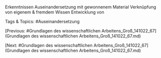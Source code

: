Erkenntnissen Auseinandersetzung mit 
gewonnenem Material 
Verknüpfung von 
eigenem & 
fremdem Wissen Entwicklung von 

   Tags & Topics:
   #Auseinandersetzung

[Previous: #Grundlagen des wissenschaftlichen Arbeitens_Groß_141022_67](Grundlagen des wissenschaftlichen Arbeitens_Groß_141022_67.md)

[Next: #Grundlagen des wissenschaftlichen Arbeitens_Groß_141022_67](Grundlagen des wissenschaftlichen Arbeitens_Groß_141022_67.md)